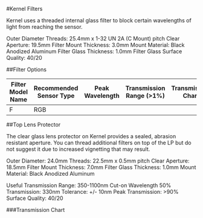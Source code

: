#Kernel Filters

Kernel uses a threaded internal glass filter to block certain wavelengths of light from reaching the sensor.

Outer Diameter Threads: 25.4mm x 1-32 UN 2A (C Mount) pitch
Clear Aperture: 19.5mm
Filter Mount Thickness: 3.0mm
Mount Material: Black Anodized Aluminum
Filter Glass Thickness: 1.0mm
Filter Glass Surface Quality: 40/20

##Filter Options

| Filter Model Name | Recommended Sensor Type | Peak Wavelength| Transmission Range (>1%) | Transmission Chart | Typical Uses |
|-------------------|-------------------------|----------------|--------------------------|--------------------|--------------|
| F                 | RGB                     |                |                          |                    |              |









##Top Lens Protector

The clear glass lens protector on Kernel provides a sealed, abrasion resistant aperture. You can thread additional filters on top of the LP but do not suggest it due to increased vignetting that may result.

Outer Diameter: 24.0mm
Threads: 22.5mm x 0.5mm pitch
Clear Aperture: 18.5mm
Filter Mount Thickness: 7.0mm
Filter Glass Thickness: 1.0mm
Mount Material: Black Anodized Aluminum

Useful Transmission Range: 350-1100nm
Cut-on Wavelength 50% Transmission: 330nm
Tolerance: +/- 10nm
Peak Transmission: >90%
Surface Quality: 40/20

###Transmission Chart